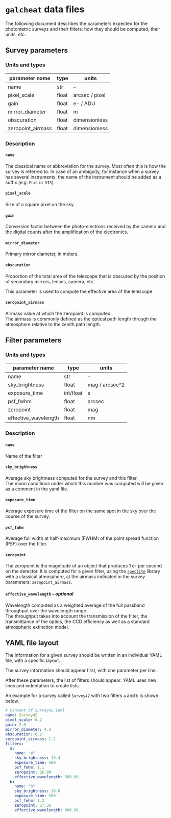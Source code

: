 `galcheat` data files
=====================

The following document describes the parameters expected for the photometric surveys and their filters: how they should be computed, their units, etc.

Survey parameters
-----------------
### Units and types

| parameter name    | type  | units          |
| ----------------- | ----- | -------------- |
| name              | str   | –              |
| pixel_scale       | float | arcsec / pixel |
| gain              | float | e- / ADU       |
| mirror_diameter   | float | m              |
| obscuration       | float | dimensionless  |
| zeropoint_airmass | float | dimensionless  |

### Description

#### `name`

The classical name or abbreviation for the survey. Most often this is how the survey is referred to.
In case of an ambiguity, for instance when a survey has several instruments, the name of the instrument should be added as a suffix (e.g. `Euclid_VIS`).

#### `pixel_scale`

Size of a square pixel on the sky.

#### `gain`

Conversion factor between the photo-electrons received by the camera and the digital counts after the amplification of the electronics.

#### `mirror_diameter`

Primary mirror diameter, in meters.

#### `obscuration`

Proportion of the total area of the telescope that is obscured by the position of secondary mirrors, lenses, camera, etc.

This parameter is used to compute the effective area of the telescope.

#### `zeropoint_airmass`

Airmass value at which the zeropoint is computed.  
The airmass is commonly defined as the optical path length through the atmosphere relative to the zenith path length.

Filter parameters
-----------------
### Units and types

| parameter name       | type      | units          |
| -------------------- | --------- | -------------- |
| name                 | str       | –              |
| sky_brightness       | float     | mag / arcsec^2 |
| exposure_time        | int/float | s              |
| psf_fwhm             | float     | arcsec         |
| zeropoint            | float     | mag            |
| effective_wavelength | float     | nm             |

### Description
#### `name`

Name of the filter

#### `sky_brightness`

Average sky brightness computed for the survey and this filter.  
The moon conditions under which this number was computed will be given as a comment in the yaml file.

#### `exposure_time`

Average exposure time of the filter on the same spot in the sky over the course of the survey.

#### `psf_fwhm`

Average full width at half-maximum (FWHM) of the point spread function (PSF) over the filter.

#### `zeropoint`

The zeropoint is the magnitude of an object that produces 1 e- per second on the detector. It is computed for a given filter, using the [`speclite`][speclite] library with a classical atmosphere, at the airmass indicated in the survey parameters: `zeropoint_airmass`.


[speclite]: https://github.com/desihub/speclite

#### `effective_wavelength` – ***optional***

Wavelength computed as a weighted average of the full passband throughput over the wavelength range.  
The throughput takes into account the transmission of the filter, the transmittance of the optics, the CCD efficiency as well as a standard atmospheric extinction model.

YAML file layout
----------------

The information for a given survey should be written in an individual YAML file, with a specific layout.

The survey information should appear first, with one parameter per line.

After these parameters, the list of filters should appear. YAML uses new lines and indentation to create lists.

An example for a survey called `Survey42` with two filters `a` and `b` is shown below.

```yaml
# Content of Survey42.yaml
name: Survey42
pixel_scale: 0.2
gain: 2.0
mirror_diameter: 4.2
obscuration: 0.2
zeropoint_airmass: 1.2
filters:
  a:
    name: "a"
    sky_brightness: 19.4
    exposure_time: 500
    psf_fwhm: 1.1
    zeropoint: 26.90
    effective_wavelength: 500.00
  b:
    name: "b"
    sky_brightness: 18.6
    exposure_time: 500
    psf_fwhm: 1.2
    zeropoint: 27.36
    effective_wavelength: 600.00
```
